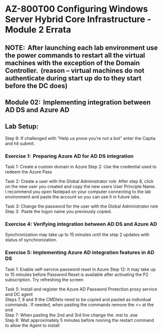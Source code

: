 # AZ-800T00 Configuring Windows Server Hybrid Core Infrastructure - Module 2 Errata

## NOTE:  After launching each lab environment use the power commands to restart all the virtual machines with the exception of the Domain Controller.  (reason – virtual machines do not authenticate during start up do to they start before the DC does)  

## Module 02:  Implementing integration between AD DS and Azure AD  

## Lab Setup:  <br>

Step 9: If challenged with “Help us prove you’re not a bot” enter the Captia and hit submit.  

### Exercise 1:  Preparing Azure AD for AD DS integration  

Task 1: Create a custom domain in Azure 
Step 2:  Use the credential used to redeem the Azure Pass  

Task 2: Create a user with the Global Administrator role  
After step 8, click on the new user you created and copy the new users User Principle Name.  I recommend you open Notepad on your computer connecting to the lab environment and paste the account so you can use it in future labs.  

Task 3: Change the password for the user with the Global Administrator role  
Step 3:  Paste the logon name you previously copied.  

### Exercise 4: Verifying integration between AD DS and Azure AD  

Synchronization may take up to 15 minutes until the step 2 updates with status of synchronization.  

### Exercise 5: Implementing Azure AD integration features in AD DS  

Task 1: Enable self-service password reset in Azure 
Step 12:  It may take up to 15 minutes before Password Reset is available after activating the P2 subscription.  Try refreshing the screen 

Task 5: Install and register the Azure AD Password Protection proxy service and DC agent <br> 
Steps 7, 8 and 9 the CMDlets need to be copied and pasted as individual commands.  If needed, when pasting the commands remove the >> at the end<br>
Step 7:  When pasting the 2nd and 3rd  line change the .msi to .exe <br>
Step 8: Wait approximately 5 minutes before running the restart command to allow the Agent to install 


 